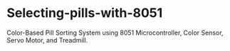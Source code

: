 # Selecting-pills-with-8051
Color-Based Pill Sorting System using 8051 Microcontroller, Color Sensor, Servo Motor, and Treadmill.

